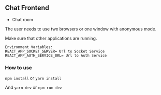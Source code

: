 ## Chat Frontend

- Chat room

The user needs to use two browsers or one window with anonymous mode.

Make sure that other applications are running.

```
Environment Variables:
REACT_APP_SOCKET_SERVER= Url to Socket Service
REACT_APP_AUTH_SERVICE_URL= Url to Auth Service
```


### How to use

`npm install`
or 
`yarn install`

And
`yarn dev`
or
`npm run dev`


